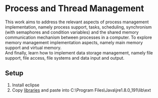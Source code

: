 # Process and Thread Management
This work aims to address the relevant aspects of process management implementation, namely process support, tasks, scheduling,
synchronism (with semaphores and condition variables) and the shared memory communication mechanism between processes in a computer.
  To explore memory management implementation aspects, namely main memory support and virtual memory.  	
  And finally, learn how to implement data storage management, namely file support, file access, file systems and data input and output.
	
## Setup
1. Install eclipse
2. Copy [libraries](https://github.com/Andrefgr/Process-and-Thread-Management/tree/master/tools) and paste into C:\Program Files\Java\jre1.8.0_191\lib\ext